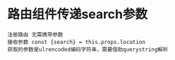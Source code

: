 # 路由组件传递search参数
    注册路由 无需携带参数
    接收参数 const {search} = this.props.location
    获取的参数是ulrencoded编码字符串，需要借助querystring解析